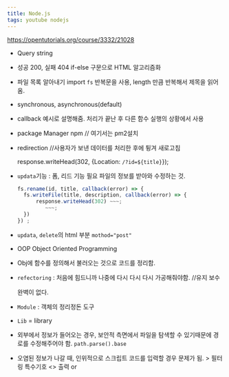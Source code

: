```yaml
---
title: Node.js
tags: youtube nodejs
---
```




https://opentutorials.org/course/3332/21028

+ Query string

+ 성공 200, 실패 404
  if-else 구문으로 HTML 알고리즘화

+ 파일 목록 알아내기
  import `fs` 
  반복문을 사용, length 만큼 반복해서 제목을 읽어옴.

+ synchronous, asynchronous(default)

+ callback
  예시로 설명해줌. 처리가 끝난 후 다른 함수 실행의 상황에서 사용

+ package Manager
  npm // 여기서는 pm2설치

+ redirection //사용자가 보낸 데이터를 처리한 후에 튕겨 새로고침

  response.writeHead(302, {Location: `/?id=${title}`});
  
+ `updata`기능 :  폼, 리드 기능 필요
  파일의 정보를 받아와 수정하는 것. 

  ```javascript
  fs.rename(id, title, callback(error) => {
  	fs.writeFile(title, description, callback(error) => {
  		response.writeHead(302) ~~~;
           ~~~;
  	})
  }) ;
  ```

+ `updata`, `delete`의 html 부분 `mothod="post"`

+ OOP
  Object Oriented Programming

+ Obj에 함수를 정의해서 불러오는 것으로 코드를 정리함.

+ `refectoring` : 처음에 힘드니까 나중에 다시 다시 다시 가공해줘야함. //유지 보수

  완벽이 없다.

+ `Module` : 객체의 정리정돈 도구

+ `Lib` = library

+ 외부에서 정보가 들어오는 경우, 보안적 측면에서 파일을 탐색할 수 있기때문에 경로를 수정해주어야 함. `path.parse().base`

+ 오염된 정보가 나갈 때, 인위적으로 스크립트 코드를 입력할 경우 문제가 됨. > 필터링
  특수기호 <> 출력 or <script>를 제한
  `npm sanitize-html` 
  
+ `API`: Application Programming Interface //조작 장치, 설명법

>  epress없이 하면 일일이 if-else 구문으로 나누어서 작업해야함. express는 라우터를 지원하기 때문에 편리

